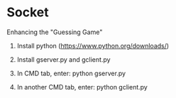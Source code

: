 # Socket
 Enhancing the "Guessing Game"


1) Install python
(https://www.python.org/downloads/)

2) Install gserver.py and gclient.py

3) In CMD tab, enter:
python gserver.py

4) In another CMD tab, enter:
python gclient.py